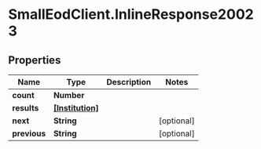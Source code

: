# SmallEodClient.InlineResponse20023

## Properties

Name | Type | Description | Notes
------------ | ------------- | ------------- | -------------
**count** | **Number** |  | 
**results** | [**[Institution]**](Institution.md) |  | 
**next** | **String** |  | [optional] 
**previous** | **String** |  | [optional] 


